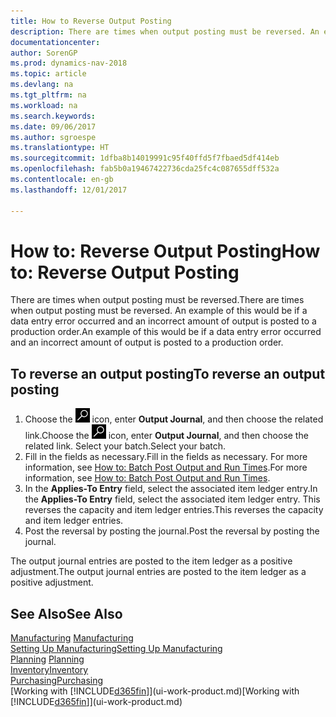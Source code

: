 ```yaml
---
title: How to Reverse Output Posting
description: There are times when output posting must be reversed. An example of this would be if a data entry error occurred and an incorrect amount of output is posted to a production order.
documentationcenter: 
author: SorenGP
ms.prod: dynamics-nav-2018
ms.topic: article
ms.devlang: na
ms.tgt_pltfrm: na
ms.workload: na
ms.search.keywords: 
ms.date: 09/06/2017
ms.author: sgroespe
ms.translationtype: HT
ms.sourcegitcommit: 1dfba8b14019991c95f40ffd5f7fbaed5df414eb
ms.openlocfilehash: fab5b0a19467422736cda25fc4c087655dff532a
ms.contentlocale: en-gb
ms.lasthandoff: 12/01/2017

---
```

# <a name="how-to-reverse-output-posting"></a><span data-ttu-id="49496-104">How to: Reverse Output Posting</span><span class="sxs-lookup"><span data-stu-id="49496-104">How to: Reverse Output Posting</span></span>
<span data-ttu-id="49496-105">There are times when output posting must be reversed.</span><span class="sxs-lookup"><span data-stu-id="49496-105">There are times when output posting must be reversed.</span></span> <span data-ttu-id="49496-106">An example of this would be if a data entry error occurred and an incorrect amount of output is posted to a production order.</span><span class="sxs-lookup"><span data-stu-id="49496-106">An example of this would be if a data entry error occurred and an incorrect amount of output is posted to a production order.</span></span>  

## <a name="to-reverse-an-output-posting"></a><span data-ttu-id="49496-107">To reverse an output posting</span><span class="sxs-lookup"><span data-stu-id="49496-107">To reverse an output posting</span></span>  
1.  <span data-ttu-id="49496-108">Choose the ![Search for Page or Report](media/ui-search/search_small.png "Search for Page or Report icon") icon, enter **Output Journal**, and then choose the related link.</span><span class="sxs-lookup"><span data-stu-id="49496-108">Choose the ![Search for Page or Report](media/ui-search/search_small.png "Search for Page or Report icon") icon, enter **Output Journal**, and then choose the related link.</span></span> <span data-ttu-id="49496-109">Select your batch.</span><span class="sxs-lookup"><span data-stu-id="49496-109">Select your batch.</span></span>  
2. <span data-ttu-id="49496-110">Fill in the fields as necessary.</span><span class="sxs-lookup"><span data-stu-id="49496-110">Fill in the fields as necessary.</span></span> <span data-ttu-id="49496-111">For more information, see [How to: Batch Post Output and Run Times](production-how-to-post-output-quantity.md).</span><span class="sxs-lookup"><span data-stu-id="49496-111">For more information, see [How to: Batch Post Output and Run Times](production-how-to-post-output-quantity.md).</span></span>
3.  <span data-ttu-id="49496-112">In the **Applies-To Entry** field, select the associated item ledger entry.</span><span class="sxs-lookup"><span data-stu-id="49496-112">In the **Applies-To Entry** field, select the associated item ledger entry.</span></span> <span data-ttu-id="49496-113">This reverses the capacity and item ledger entries.</span><span class="sxs-lookup"><span data-stu-id="49496-113">This reverses the capacity and item ledger entries.</span></span>  
4. <span data-ttu-id="49496-114">Post the reversal by posting the journal.</span><span class="sxs-lookup"><span data-stu-id="49496-114">Post the reversal by posting the journal.</span></span>  

<span data-ttu-id="49496-115">The output journal entries are posted to the item ledger as a positive adjustment.</span><span class="sxs-lookup"><span data-stu-id="49496-115">The output journal entries are posted to the item ledger as a positive adjustment.</span></span>  

## <a name="see-also"></a><span data-ttu-id="49496-116">See Also</span><span class="sxs-lookup"><span data-stu-id="49496-116">See Also</span></span>  
 <span data-ttu-id="49496-117">[Manufacturing](production-manage-manufacturing.md)  </span><span class="sxs-lookup"><span data-stu-id="49496-117">[Manufacturing](production-manage-manufacturing.md)  </span></span>  
 [<span data-ttu-id="49496-118">Setting Up Manufacturing</span><span class="sxs-lookup"><span data-stu-id="49496-118">Setting Up Manufacturing</span></span>](production-configure-production-processes.md)  
 <span data-ttu-id="49496-119">[Planning](production-planning.md)    </span><span class="sxs-lookup"><span data-stu-id="49496-119">[Planning](production-planning.md)    </span></span>  
 [<span data-ttu-id="49496-120">Inventory</span><span class="sxs-lookup"><span data-stu-id="49496-120">Inventory</span></span>](inventory-manage-inventory.md)  
 [<span data-ttu-id="49496-121">Purchasing</span><span class="sxs-lookup"><span data-stu-id="49496-121">Purchasing</span></span>](purchasing-manage-purchasing.md)  
 <span data-ttu-id="49496-122">[Working with [!INCLUDE[d365fin](includes/d365fin_md.md)]](ui-work-product.md)</span><span class="sxs-lookup"><span data-stu-id="49496-122">[Working with [!INCLUDE[d365fin](includes/d365fin_md.md)]](ui-work-product.md)</span></span>  


